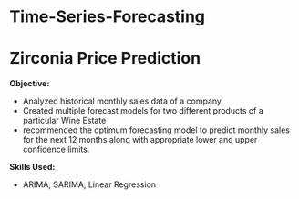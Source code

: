 # Time-Series-Forecasting

# Zirconia Price Prediction
**Objective:** 

- Analyzed historical monthly sales data of a company. 
- Created multiple forecast models for two different products of a particular Wine Estate
- recommended the optimum forecasting model to predict monthly sales for the next 12 months along with appropriate lower and upper confidence limits.

**Skills Used:** 

- ARIMA, SARIMA, Linear Regression
